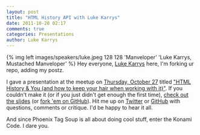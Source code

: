 ```yaml
---
layout: post
title: "HTML History API with Luke Karrys"
date: 2011-10-28 02:17
comments: true
categories: Presentations
author: Luke Karrys
---
```


<div class="clearfix">
{% img left images/speakers/luke.jpeg 128 128 'Manveloper' 'Luke Karrys, Mustached Manveloper' %}
Hey everyone, <a href="http://twitter.com">Luke Karrys</a> here, I'm forking ur repo, adding my postz.</div>

I gave a presentation at the meetup on <a href="http://tagsoup.github.com/blog/2011/10/24/new-post/">Thursday, October 27</a> titled <a href="http://lukecod.es/presentation-slides/html5-history-102711">"HTML History &amp; You (and how to keep your hair when working with it)"</a>. If you couldn't make it (or if you just didn't get enough the first time), <a href="http://lukecod.es/presentation-slides/html5-history-102711">check out the slides</a> (or <a href="https://github.com/lukekarrys/presentation-slides">fork 'em on GitHub</a>). Hit me up on <a href="http://twitter.com">Twitter</a> or <a href="https://github.com/lukekarrys">GitHub</a> with questions, comments or critique. I'd be happy to hear it all.

And since Phoenix Tag Soup is all about doing cool stuff, enter the Konami Code. I dare you.